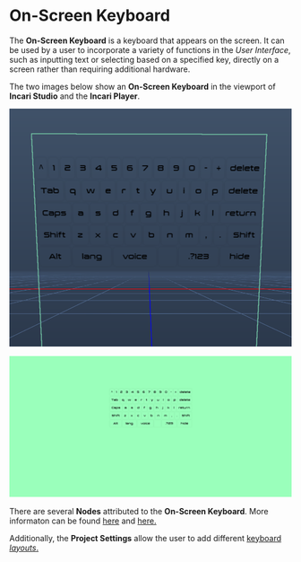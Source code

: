 # On-Screen Keyboard

The **On-Screen Keyboard** is a keyboard that appears on the screen. It can be used by a user to incorporate a variety of functions in the *User Interface*, such as inputting text or selecting based on a specified key, directly on a screen rather than requiring additional hardware.

The two images below show an **On-Screen Keyboard** in the viewport of **Incari Studio** and the **Incari Player**. 

![On-Screen Keyboard in the Viewport.](../../../.gitbook/assets/onscreenkeyboardsceneoutliner.png)

![On-Screen Keyboard in the Incari Player.](../../../.gitbook/assets/onscreenkeyboardplayer%20-%20Copy.png)

There are several **Nodes** attributed to the **On-Screen Keyboard**. More informaton can be found [here](../../../toolbox/incari/on-screenkeyboard/README.md) and [here.](../../../toolbox/events/on-screenkeyboard/README.md)

Additionally, the **Project Settings** allow the user to add different [keyboard *layouts*.](../../../modules/project-settings.md#keyboard) 